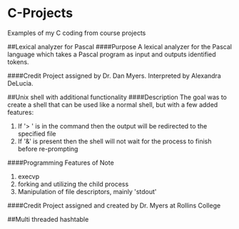 # C-Projects
Examples of my C coding from course projects

##Lexical analyzer for Pascal
####Purpose
A lexical analyzer for the Pascal language which takes a Pascal program as input
and outputs identified tokens.

####Credit
Project assigned by Dr. Dan Myers.
Interpreted by Alexandra DeLucia.

##Unix shell with additional functionality
####Description
The goal was to create a shell that can be used like a normal shell, but with a
few added features:

1. If '> <filename>' is in the command then the output will be redirected to
   the specified file
2. If '&' is present then the shell will not wait for the process to finish
   before re-prompting

####Programming Features of Note
1. execvp
2. forking and utilizing the child process
3. Manipulation of file descriptors, mainly 'stdout'

####Credit
Project assigned and created by Dr. Myers at Rollins College

##Multi threaded hashtable
